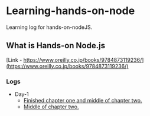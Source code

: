 # Learning-hands-on-node
Learning log for hands-on-nodeJS.
## What is Hands-on Node.js
[Link - https://www.oreilly.co.jp/books/9784873119236/](https://www.oreilly.co.jp/books/9784873119236/)
### Logs
- Day-1
  - [ Finished chapter one and middle of chapter two.](./chapter-one)
  - [ Middle of chapter two.](./chapter-two)
